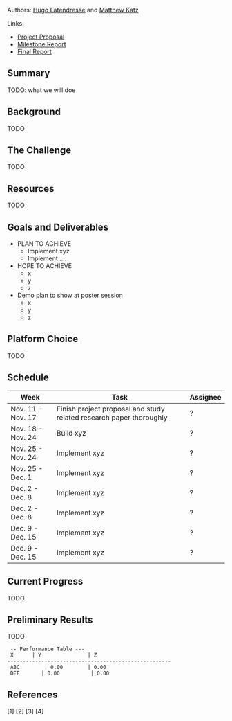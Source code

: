 Authors: [Hugo Latendresse](https://github.com/hugolatendresse) and [Matthew Katz](https://github.com/mhk197)

Links:
- [Project Proposal](docs/Project%20Proposal.pdf)
- [Milestone Report](docs/Milestone%20Report.pdf)
- [Final Report](docs/618_Final.pdf)

## Summary

TODO: what we will doe

## Background

TODO

## The Challenge

TODO

## Resources

TODO

## Goals and Deliverables

- PLAN TO ACHIEVE
  - Implement xyz
  - Implement ....
- HOPE TO ACHIEVE
  - x
  - y
  - z
- Demo plan to show at poster session
  - x
  - y
  - z

## Platform Choice

TODO

## Schedule


| Week              | Task                                                                | Assignee |
|-------------------|---------------------------------------------------------------------|----------|
| Nov. 11 - Nov. 17 | Finish project proposal and study related research paper thoroughly | ?        |
| Nov. 18 - Nov. 24 | Build xyz                                                           | ?        |
| Nov. 25 - Nov. 24 | Implement xyz                                                       | ?        |
| Nov. 25 - Dec. 1  | Implement xyz                                                       | ?        |
| Dec. 2 - Dec. 8   | Implement xyz                                                       | ?        |
| Dec. 2 - Dec. 8   | Implement xyz                                                       | ?        |
| Dec. 9 - Dec. 15  | Implement xyz                                                       | ?        |
| Dec. 9 - Dec. 15  | Implement xyz                                                       | ?        |

## Current Progress

TODO

## Preliminary Results

TODO

```
 -- Performance Table ---
 X      | Y               | Z
-----------------------------------------------------
 ABC        | 0.00        | 0.00
 DEF       | 0.00          | 0.00

```

## References

[1] 
[2] 
[3] 
[4] 
